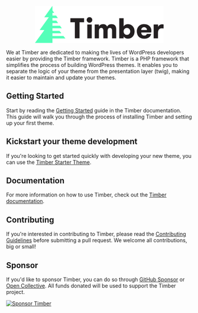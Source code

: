 <p align="center">
  <a href="https://timber.github.io/docs/v2/">
    <img alt="Roots" src="https://raw.githubusercontent.com/timber/logos/15b37fa95181e5305310d652b2469b2be01538da/timber-logo-color-light.png" height="100">
  </a>
</p>

We at Timber are dedicated to making the lives of WordPress developers easier by providing the Timber framework. Timber is a PHP framework that simplifies the process of building WordPress themes. It enables you to separate the logic of your theme from the presentation layer (twig), making it easier to maintain and update your themes.

## Getting Started
Start by reading the [Getting Started](https://timber.github.io/docs/v2/getting-started/) guide in the Timber documentation. This guide will walk you through the process of installing Timber and setting up your first theme.

## Kickstart your theme development
If you're looking to get started quickly with developing your new theme, you can use the [Timber Starter Theme](https://github.com/timber/starter-theme).

## Documentation
For more information on how to use Timber, check out the [Timber documentation](https://timber.github.io/docs/v2/).

## Contributing
If you're interested in contributing to Timber, please read the [Contributing Guidelines](https://github.com/timber/timber/blob/5fc65f235323e8119fddc3cadbfef39ec97a663a/CONTRIBUTING.md) before submitting a pull request. We welcome all contributions, big or small!

## Sponsor
If you'd like to sponsor Timber, you can do so through [GitHub Sponsor](https://github.com/sponsors/timber) or [Open Collective](https://opencollective.com/timber). All funds donated will be used to support the Timber project.

<p><a href="https://github.com/sponsors/timber"><img height="34" src="https://img.shields.io/badge/sponsor%20Timber-3ab281?logo=github&logoColor=ffffff" alt="Sponsor Timber"></a></p>
